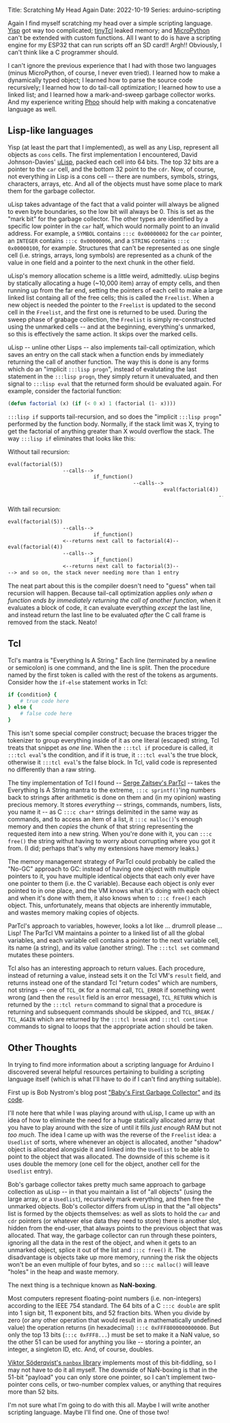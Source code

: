 Title: Scratching My Head Again
Date: 2022-10-19
Series: arduino-scripting

Again I find myself scratching my head over a simple scripting language. [Yisp](https://github.com/dragoncoder047/yisp) got way too complicated; [tinyTcl](https://github.com/dragoncoder047/tinytcl) leaked memory; and [MicroPython](https://micropython.org) can't be extended with custom functions. All I want to do is have a scripting engine for my ESP32 that can run scripts off an SD card!! Argh!! Obviously, I can't think like a C programmer should.

I can't ignore the previous experience that I had with those two languages (minus MicroPython, of course, I never even tried). I learned how to make a dynamically typed object; I learned how to parse the source code recursively; I learned how to do tail-call optimization; I learned how to use a linked list; and I learned how a mark-and-sweep garbage collector works. And my experience writing [Phoo](https://github.com/phoo-lang/phoo) should help with making a concatenative language as well.

## Lisp-like languages

Yisp (at least the part that I implemented), as well as any Lisp, represent all objects as `cons` cells. The first implementation I encountered, David Johnson-Davies' [uLisp](http://www.ulisp.com), packed each cell into 64 bits. The top 32 bits are a pointer to the `car` cell, and the bottom 32 point to the `cdr`. Now, of course, not everything in Lisp is a cons cell -- there are numbers, symbols, strings, characters, arrays, etc. And all of the objects must have some place to mark them for the garbage collector.

uLisp takes advantage of the fact that a valid pointer will always be aligned to even byte boundaries, so the low bit will always be 0. This is set as the "mark bit" for the garbage collector. The other types are identified by a specific low pointer in the `car` half, which would normally point to an invalid address. For example, a `SYMBOL` contains `:::c 0x00000002` for the `car` pointer, an `INTEGER` contains `:::c 0x00000006`, and  a `STRING` contains `:::c 0x00000100`, for example. Structures that can't be represented as one single cell (i.e. strings, arrays, long symbols) are represented as a chunk of the value in one field and a pointer to the next chunk in the other field.

uLisp's memory allocation scheme is a little weird, admittedly. uLisp begins by statically allocating a huge (~10,000 item) array of empty cells, and then running up from the far end, setting the pointers of each cell to make a large linked list containg all of the free cells; this is called the `Freelist`. When a new object is needed the pointer to the `Freelist` is updated to the second cell in the `Freelist`, and the first one is returned to be used. During the sweep phase of grabage collection, the `Freelist` is simply re-constructed using the unmarked cells -- and at the beginning, everything's unmarked, so this is effectively the same action. It skips over the marked cells.

uLisp -- unline other Lisps -- also implements tail-call optimization, which saves an entry on the call stack when a function ends by immediately returning the call of another function. The way this is done is any forms which do an "implicit `:::lisp progn`", instead of evalutating the last statement in the `:::lisp progn`, they simply return it unevaluated, and then signal to `:::lisp eval` that the returned form should be evaluated again. For example, consider the factorial function:

```lisp
(defun factorial (x) (if (< 0 x) 1 (factorial (1- x))))
```

`:::lisp if` supports tail-recursion, and so does the "implicit `:::lisp progn`" performed by the function body. Normally, if the stack limit was X, trying to get the factorial of anything greater than X would overflow the stack. The way `:::lisp if` eliminates that looks like this:

Without tail recursion:

```txt
eval(factorial(5))
                  --calls-->
                            if_function()
                                         --calls-->
                                                   eval(factorial(4))
                                                                     --> and so on until the stack overflows

```

With tail recursion:

```txt
eval(factorial(5))
                  --calls-->
                            if_function()
                  <--returns next call to factorial(4)--
eval(factorial(4))
                  --calls-->
                            if_function()
                  <--returns next call to factorial(3)--
--> and so on, the stack never needing more than 1 entry
```

The neat part about this is the compiler doesn't need to "guess" when tail recursion will happen. Because tail-call optimization applies *only when a function ends by immediately returning the call of another function*, when it evaluates a block of code, it can evaluate everything *except* the last line, and instead return the last line to be evaluated *after* the C call frame is removed from the stack. Neato!

## Tcl

Tcl's mantra is "Everything Is A String." Each line (terminated by a newline or semicolon) is one command, and the line is split. Then the procedure named by the first token is called with the rest of the tokens as arguments. Consider how the `if-else` statement works in Tcl:

```tcl
if {condition} {
    # true code here
} else {
    # false code here
}
```

This isn't some special compiler construct; becuase the braces trigger the tokenizer to group everything inside of it as one literal (escaped) string, Tcl treats that snippet as *one line*. When the `:::tcl if` procedure is called, it `:::tcl eval`'s the condition, and if it is true, it `:::tcl eval`'s the true block, otherwise it `:::tcl eval`'s the false block. In Tcl, valid code is represented no differently than a raw string.

The tiny implementation of Tcl I found -- [Serge Zaitsev's ParTcl](https://github.com/zserge/partcl) -- takes the Everything Is A String mantra to the extreme, `:::c sprintf()`'ing numbers back to strings after arithmetic is done on them and (in my opinion) wasting precious memory. It stores *everything* -- strings, commands, numbers, lists, you name it -- as C `:::c char*` strings delimited in the same way as commands, and to access an item of a list, it `:::c malloc()`'s enough memory and then *copies* the chunk of that string representing the requested item into a new string. When you're done with it, you can `:::c free()` the string withut having to worry about corrupting where you got it from. (I did; perhaps that's why my extensions have memory leaks.)

The memory management strategy of ParTcl could probably be called the "No-GC" approach to GC: instead of having one object with multiple pointers to it, you have multiple identical objects that each only ever have one pointer to them (i.e. the C variable). Because each object is only ever pointed to in one place, and the VM knows what it's doing with each object and when it's done with them, it also knows when to `:::c free()` each object. This, unfortunately, means that objects are inherently immutable, and wastes memory making copies of objects.

ParTcl's approach to variables, however, looks a lot like ... drumroll please ... Lisp! The ParTcl VM maintains a pointer to a linked list of all the global variables, and each variable cell contains a pointer to the next variable cell, its name (a string), and its value (another string). The `:::tcl set` command mutates these pointers.

Tcl also has an interesting approach to return values. Each procedure, instead of returning a value, instead sets it on the Tcl VM's `result` field, and returns instead one of the standard Tcl "return codes" which are numbers, not strings -- one of `TCL_OK` for a normal call, `TCL_ERROR` if something went wrong (and then the `result` field is an error message), `TCL_RETURN` which is returned by the `:::tcl return` command to signal that a procedure is returning and subsequent commands should be skipped, and `TCL_BREAK` / `TCL_AGAIN` which are returned by the `:::tcl break` and `:::tcl continue` commands to signal to loops that the appropriate action should be taken.

## Other Thoughts

In trying to find more information about a scripting language for Arduino I discovered several helpful resources pertaining to building a scripting language itself (which is what I'll have to do if I can't find anything suitable).

First up is Bob Nystrom's blog post ["Baby's First Garbage Collector"](http://journal.stuffwithstuff.com/2013/12/08/babys-first-garbage-collector/) and [its code](https://github.com/munificent/mark-sweep/).

I'll note here that while I was playing around with uLisp, I came up with an idea of how to eliminate the need for a huge statically allocated array that you have to play around with the size of until it fills *just enough* RAM but not *too much*. The idea I came up with was the reverse of the `Freelist` idea: a `Usedlist` of sorts, where whenever an object is allocated, another "shadow" object is allocated alongside it and linked into the `Usedlist` to be able to point to the object that was allocated. The downside of this scheme is it uses double the memory (one cell for the object, another cell for the `Usedlist` entry).

Bob's garbage collector takes pretty much same approach to garbage collection as uLisp -- in that you maintain a list of "all objects" (using the large array, or a `Usedlist`), recursively mark everything, and then free the unmarked objects. Bob's collector differs from uLisp in that the "all objects" list is formed by the objects themselves: as well as slots to hold the `car` and `cdr` pointers (or whatever else data they need to store) there is another slot, hidden from the end-user, that always points to the previous object that was allocated. That way, the garbage collector can run through these pointers, ignoring all the data in the rest of the object, and when it gets to an unmarked object, splice it out of the list and `:::c free()` it. The disadvantage is objects take up more memory, running the risk the objects won't be an even multiple of four bytes, and so `:::c malloc()` will leave "holes" in the heap and waste memory.

The next thing is a technique known as **NaN-boxing**.

Most computers represent floating-point numbers (i.e. non-integers) according to the IEEE 754 standard. The 64 bits of a C `:::c double` are split into 1 sign bit, 11 exponent bits, and 52 fraction bits. When you divide by zero (or any other operation that would result in a mathematically undefined value) the operation returns (in hexadecimal) `:::c 0xFFF8000000000000`. But only the top 13 bits (`:::c 0xFFF8...`) must be set to make it a NaN value, so the other 51 can be used for anything you like -- storing a pointer, an integer, a singleton ID, etc. And, of course, doubles.

[Viktor S&ouml;derqvist's `nanbox` library](https://github.com/zuiderkwast/nanbox/) implements most of this bit-fiddling, so I may not have to  do it all myself. The downside of NaN-boxing is that in the 51-bit "payload" you can only store one pointer, so I can't implement two-pointer cons cells, or two-number complex values, or anything that requires more than 52 bits.

I'm not sure what I'm going to do with this all. Maybe I will write another scripting language. Maybe I'll find one. One of those two!
